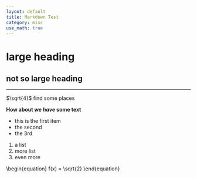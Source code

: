 ```yaml
---
layout: default
title: Markdown Test
category: misc
use_math: true
---
```


# large heading

## not so large heading

---

$\sqrt{4}$ find some places

**How about _we have_ some text**

- this is the first item
- the second
- the 3rd

1. a list
2. more list
3. even more

\begin{equation}
f(x) = \sqrt{2}
\end{equation}
